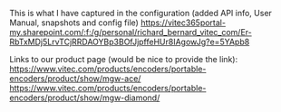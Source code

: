 This is what I have captured in the configuration (added API info, User Manual, snapshots and config file)
https://vitec365portal-my.sharepoint.com/:f:/g/personal/richard_bernard_vitec_com/Er-RbTxMDj5LrvTCjRRDAOYBp3BOfJjpffeHUr8IAgowJg?e=5YApb8

Links to our product page (would be nice to provide the link):
https://www.vitec.com/products/encoders/portable-encoders/product/show/mgw-ace/
https://www.vitec.com/products/encoders/portable-encoders/product/show/mgw-diamond/
